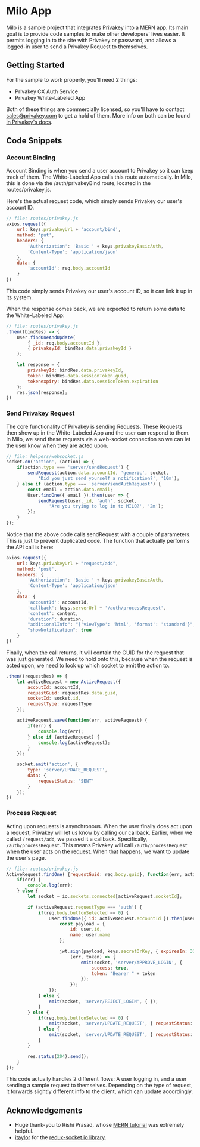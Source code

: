 # Milo App

Milo is a sample project that integrates [Privakey](https://www.privakey.com) into a MERN app. Its main goal is to provide code samples to make other developers' lives easier. It permits logging in to the site with Privakey or password, and allows a logged-in user to send a Privakey Request to themselves.

## Getting Started

For the sample to work properly, you'll need 2 things:

* Privakey CX Auth Service
* Privakey White-Labeled App

Both of these things are commercially licensed, so you'll have to contact sales@privakey.com to get a hold of them. More info on both can be found [in Privakey's docs](https://docs.privakey.com).

## Code Snippets

### Account Binding

Account Binding is when you send a user account to Privakey so it can keep track of them. The White-Labeled App calls this route automatically. In Milo, this is done via the /auth/privakeyBind route, located in the routes/privakey.js.

Here's the actual request code, which simply sends Privakey our user's account ID.

```javascript
// file: routes/privakey.js
axios.request({
    url: keys.privakeyUrl + 'account/bind',
    method: 'put',
    headers: { 
        'Authorization': 'Basic ' + keys.privakeyBasicAuth,
        'Content-Type': 'application/json'
    },
    data: {
        'accountId': req.body.accountId
    }
})
```

This code simply sends Privakey our user's account ID, so it can link it up in its system.

When the response comes back, we are expected to return some data to the White-Labeled App:

```javascript
// file: routes/privakey.js
.then((bindRes) => {
    User.findOneAndUpdate(
        { _id: req.body.accountId },
        { privakeyId: bindRes.data.privakeyId }
    );

    let response = {
        privakeyId: bindRes.data.privakeyId,
        token: bindRes.data.sessionToken.guid,
        tokenexpiry: bindRes.data.sessionToken.expiration
    };
    res.json(response);
})
```

### Send Privakey Request

The core functionality of Privakey is sending Requests. These Requests then show up in the White-Labeled App and the user can respond to them. In Milo, we send these requests via a web-socket connection so we can let the user know when they are acted upon.

```javascript
// file: helpers/websocket.js
socket.on('action', (action) => {
    if(action.type === 'server/sendRequest') {
        sendRequest(action.data.accountId, 'generic', socket,
            'Did you just send yourself a notification?', '10m');
    } else if (action.type === 'server/sendAuthRequest') {
        const email = action.data.email;
        User.findOne({ email }).then(user => {
            sendRequest(user._id, 'auth', socket,
                'Are you trying to log in to MILO?', '2m');
        });
    }
});
```

Notice that the above code calls sendRequest with a couple of parameters. This is just to prevent duplicated code. The function that actually performs the API call is here:

```javascript
axios.request({
    url: keys.privakeyUrl + "request/add",
    method: 'post',
    headers: {
        'Authorization': 'Basic ' + keys.privakeyBasicAuth,
        'Content-Type': 'application/json'
    },
    data: {
        'accountId': accountId,
        'callback': keys.serverUrl + '/auth/processRequest',
        'content': content,
        'duration': duration,
        "additionalInfo": "{'viewType': 'html', 'format': 'standard'}",
        "showNotification": true
    }
})
```

Finally, when the call returns, it will contain the GUID for the request that was just generated. We need to hold onto this, because when the request is acted upon, we need to look up which socket to emit the action to.

```javascript
.then((requestRes) => {
    let activeRequest = new ActiveRequest({
        accoutId: accountId,
        requestGuid: requestRes.data.guid,
        socketId: socket.id,
        requestType: requestType
    });

    activeRequest.save(function(err, activeRequest) {
        if(err) {
            console.log(err);
        } else if (activeRequest) {
            console.log(activeRequest);
        }
    });

    socket.emit('action', {
        type: 'server/UPDATE_REQUEST',
        data: {
            requestStatus: 'SENT'
        }
    });
})
```

### Process Request

Acting upon requests is asynchronous. When the user finally does act upon a request, Privakey will let us know by calling our callback. Earlier, when we called `/request/add`, we passed it a callback. Specifically, `/auth/processRequest`. This means Privakey will call `/auth/processRequest` when the user acts on the request. When that happens, we want to update the user's page.

```javascript
// file: routes/privakey.js
ActiveRequest.findOne( {requestGuid: req.body.guid}, function(err, activeRequest) {
    if(err) {
        console.log(err);
    } else {
        let socket = io.sockets.connected[activeRequest.socketId];

        if (activeRequest.requestType === 'auth') {
            if(req.body.buttonSelected == 0) {
                User.findOne({ id: activeRequest.accountId }).then(user => {
                    const payload = {
                        id: user.id,
                        name: user.name
                    };

                    jwt.sign(payload, keys.secretOrKey, { expiresIn: 31556926 },
                        (err, token) => { 
                            emit(socket, 'server/APPROVE_LOGIN', {
                                success: true,
                                token: "Bearer " + token
                            });
                        });
                });
            } else {
                emit(socket, 'server/REJECT_LOGIN', { });
            }
        } else {
            if(req.body.buttonSelected == 0) {
                emit(socket, 'server/UPDATE_REQUEST', { requestStatus: 'APPROVED' });
            } else {
                emit(socket, 'server/UPDATE_REQUEST', { requestStatus: 'REJECTED' });
            }
        }

        res.status(204).send();
    }
});
```

This code actually handles 2 different flows: A user logging in, and a user sending a sample request to themselves. Depending on the type of request, it forwards slightly different info to the client, which can update accordingly.

## Acknowledgements

* Huge thank-you to Rishi Prasad, whose [MERN tutorial](https://blog.bitsrc.io/build-a-login-auth-app-with-mern-stack-part-1-c405048e3669) was extremely helpful.
* [itaylor](https://github.com/itaylor) for the [redux-socket.io library](https://github.com/itaylor/redux-socket.io).